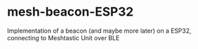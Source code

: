 # mesh-beacon-ESP32
Implementation of a beacon (and maybe more later) on a ESP32, connecting to Meshtastic Unit over BLE

